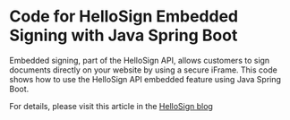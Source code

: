 # Code for HelloSign Embedded Signing with Java Spring Boot

Embedded signing, part of the HelloSign API, allows customers to sign documents directly on your website by using a secure iFrame. This code shows how to use the HelloSign API embedded feature using Java Spring Boot.

For details, please visit this article in the [HelloSign blog](https://www.hellosign.com/blog/embedded-signing-using-java-spring-boot)
